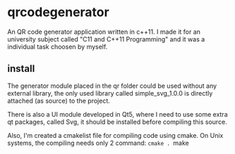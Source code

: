 # qrcodegenerator
An QR code generator application written in c++11. I made it for an university subject called "C11 and C++11 Programming" and it was a individual task choosen by myself.

## install
The generator module placed in the qr folder could be used without any external library, the only used library called simple_svg_1.0.0 is directly attached (as source) to the project.

There is also a UI module developed in Qt5, where I need to use some extra qt packages, called Svg, it should be installed before compiling this source.

Also, I'm created a cmakelist file for compiling code using cmake. On Unix systems, the compiling needs only 2 command:
`cmake .
`make

